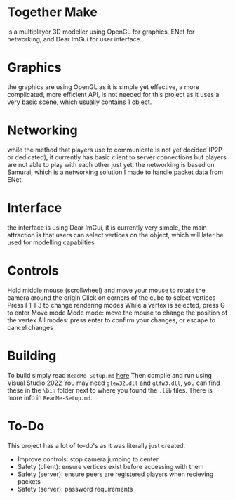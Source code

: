 
# Together Make
is a multiplayer 3D modeller using OpenGL for graphics, ENet for networking, and Dear ImGui for user interface.

# Graphics
the graphics are using OpenGL as it is simple yet effective, a more complicated, more efficient API, is not needed for this project as it uses a very basic scene, which usually contains 1 object.

# Networking
while the method that players use to communicate is not yet decided (P2P or dedicated), it currently has basic client to server connections but players are not able to play with each other just yet.
the networking is based on Samurai, which is a networking solution I made to handle packet data from ENet.

# Interface
the interface is using Dear ImGui, it is currently very simple, the main attraction is that users can select vertices on the object, which will later be used for modelling capabilties

# Controls
Hold middle mouse (scrollwheel) and move your mouse to rotate the camera around the origin
Click on corners of the cube to select vertices
Press F1-F3 to change rendering modes
While a vertex is selected, press G to enter Move mode
Mode mode: move the mouse to change the position of the vertex
All modes: press enter to confirm your changes, or escape to cancel changes

# Building

To build simply read `ReadMe-Setup.md` [here](https://github.com/ji8sw/TogetherMake/blob/master/ReadMe-Setup.md)
Then compile and run using Visual Studio 2022
You may need `glew32.dll` and `glfw3.dll`, you can find these in the `\bin` folder next to where you found the `.lib` files.
There is more info in `ReadMe-Setup.md`.

# To-Do
This project has a lot of to-do's as it was literally just created.

- Improve controls: stop camera jumping to center
- Safety (client): ensure vertices exist before accessing with them
- Safety (server): ensure peers are registered players when recieving packets
- Safety (server): password requirements
